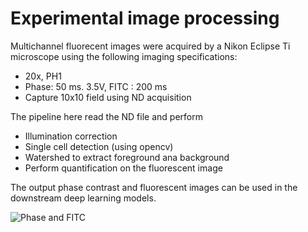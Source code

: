# Experimental image processing 

Multichannel fluorecent images were acquired by a Nikon Eclipse Ti microscope using the following imaging specifications:
- 20x, PH1 
- Phase: 50 ms. 3.5V, FITC : 200 ms 
- Capture 10x10 field using ND acquisition 

The pipeline here read the ND file and perform 
- Illumination correction
- Single cell detection (using opencv)
- Watershed to extract foreground ana background 
- Perform quantification on the fluorescent image 

The output phase contrast and fluorescent images can be used in the downstream deep learning models. 


![Phase and FITC](https://drive.google.com/file/d/1jI7Q1g9ZqzGlBrQeBiNkrg-fUpavfDbO/view?usp=sharing)
